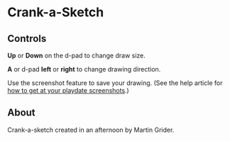 # Crank-a-Sketch

## Controls

**Up** or **Down** on the d-pad to change draw size.

**A** or d-pad **left** or **right** to change drawing direction.

Use the screenshot feature to save your drawing. (See the help article for [how to get at your playdate screenshots](https://help.play.date/games/screenshots/).)

## About

Crank-a-sketch created in an afternoon by Martin Grider.
